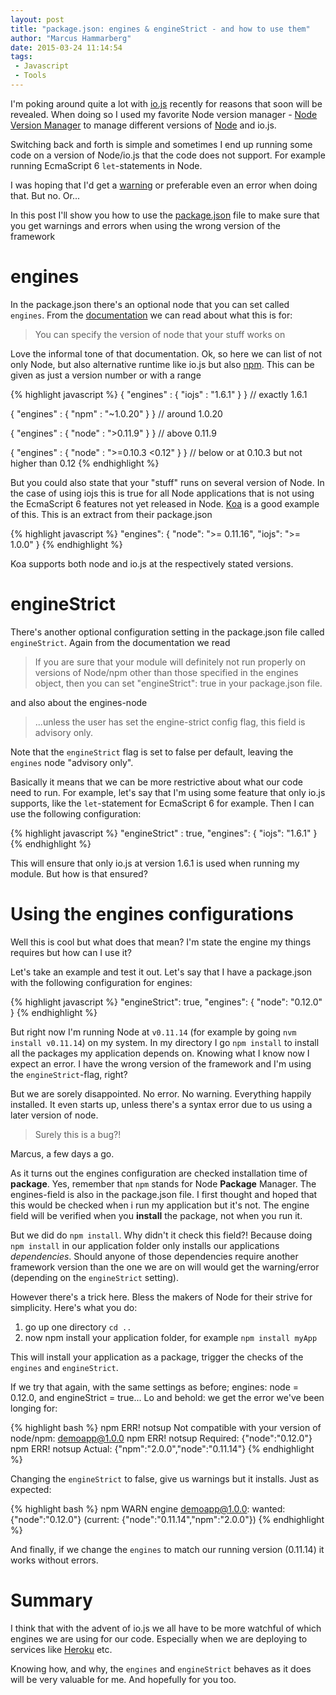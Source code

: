 ```yaml
---
layout: post
title: "package.json: engines & engineStrict - and how to use them"
author: "Marcus Hammarberg"
date: 2015-03-24 11:14:54
tags:
 - Javascript
 - Tools
---
```


I'm poking around quite a lot with <a href="https://iojs.org">io.js</a> recently for reasons that soon will be revealed. When doing so I used my favorite Node version manager - <a href="https://github.com/creationix/nvm">Node Version Manager</a> to manage different versions of <a href="http://nodejs.org">Node</a> and io.js.

Switching back and forth is simple and sometimes I end up running some code on a version of Node/io.js that the code does not support. For example running EcmaScript 6 ```let```-statements in Node.

I was hoping that I'd get a <a href="http://www.marcusoft.net/2015/01/koa-and-the-referenceerror-promise-is-not-defined.html">warning</a> or preferable even an error when doing that. But no. Or...

In this post I'll show you how to use the <a href="http://www.marcusoft.net/2014/02/mnb-packagejson.html">package.json</a> file to make sure that you get warnings and errors when using the wrong version of the framework

<a name='more'></a>

# engines
In the package.json there's an optional node that you can set called ```engines```. From the <a href="https://docs.npmjs.com/files/package.json">documentation</a> we can read about what this is for:

<blockquote>You can specify the version of node that your stuff works on</blockquote>

Love the informal tone of that documentation. Ok, so here we can list of not only Node, but also alternative runtime like io.js but also <a href="http://npmjs.org">npm</a>. This can be given as just a version number or with a range

{% highlight javascript %}
{ "engines" : { "iojs" : "1.6.1" } } // exactly 1.6.1

{ "engines" : { "npm" : "~1.0.20" } } // around 1.0.20

{ "engines" : { "node" : ">0.11.9" } } // above 0.11.9

{ "engines" : { "node" : ">=0.10.3 <0.12" } } // below or at 0.10.3 but not higher than 0.12
{% endhighlight %}

But you could also state that your "stuff" runs on several version of Node. In the case of using iojs this is true for all Node applications that is not using the EcmaScript 6 features not yet released in Node. <a href="http://koajs.com">Koa</a> is a good example of this. This is an extract from their package.json

{% highlight javascript %}
"engines": {
    "node": ">= 0.11.16",
    "iojs": ">= 1.0.0"
}
{% endhighlight %}

Koa supports both node and io.js at the respectively stated versions.

# engineStrict
There's another optional configuration setting in the package.json file called ```engineStrict```. Again from the documentation we read

<blockquote>If you are sure that your module will definitely not run properly on versions of Node/npm other than those specified in the engines object, then you can set "engineStrict": true in your package.json file.</blockquote>

and also about the engines-node

<blockquote>...unless the user has set the engine-strict config flag, this field is advisory only.</blockquote>

Note that the ```engineStrict``` flag is set to false per default, leaving the ```engines``` node "advisory only".

Basically it means that we can be more restrictive about what our code need to run. For example, let's say that I'm using some feature that only io.js supports, like the ```let```-statement for EcmaScript 6 for example. Then I can use the following configuration:

{% highlight javascript %}
"engineStrict" : true,
"engines": {
    "iojs": "1.6.1"
}
{% endhighlight %}

This will ensure that only io.js at version 1.6.1 is used when running my module. But how is that ensured?

# Using the engines configurations
Well this is cool but what does that mean? I'm state the engine my things requires but how can I use it?

Let's take an example and test it out. Let's say that I have a package.json with the following configuration for engines:

{% highlight javascript %}
"engineStrict": true,
"engines": {
    "node": "0.12.0"
}
{% endhighlight %}

But right now I'm running Node at ```v0.11.14``` (for example by going ```nvm install v0.11.14```) on my system. In my directory I go ```npm install``` to install all the packages my application depends on. Knowing what I know now I expect an error. I have the wrong version of the framework and I'm using the ```engineStrict```-flag, right?

But we are sorely disappointed. No error. No warning. Everything happily installed. It even starts up, unless there's a syntax error due to us using a later version of node.

<blockquote>Surely this is a bug?!</blockquote>
Marcus, a few days a go.

As it turns out the engines configuration are checked installation time of **package**. Yes, remember that ```npm``` stands for Node **Package** Manager. The engines-field is also in the package.json file. I first thought and hoped that this would be checked when i run my application but it's not. The engine field will be verified when you **install** the package, not when you run it.

But we did do ```npm install```. Why didn't it check this field?! Because doing ```npm install``` in our application folder only installs our applications *dependencies*. Should anyone of those dependencies require another framework version than the one we are on will would get the warning/error (depending on the ```engineStrict``` setting).

However there's a trick here. Bless the makers of Node for their strive for simplicity. Here's what you do:

1. go up one directory ```cd ..```
1. now npm install your application folder, for example ```npm install myApp```

This will install your application as a package, trigger the checks of the ```engines``` and ```engineStrict```.

If we try that again, with the same settings as before; engines: node = 0.12.0, and engineStrict = true... Lo and behold: we get the error we've been longing for:

{% highlight bash %}
npm ERR! notsup Not compatible with your version of node/npm: demoapp@1.0.0
npm ERR! notsup Required: {"node":"0.12.0"}
npm ERR! notsup Actual:   {"npm":"2.0.0","node":"0.11.14"}
{% endhighlight %}

Changing the ```engineStrict``` to false, give us warnings but it installs. Just as expected:

{% highlight bash %}
npm WARN engine demoapp@1.0.0: wanted: {"node":"0.12.0"} (current: {"node":"0.11.14","npm":"2.0.0"})
{% endhighlight %}

And finally, if we change the ```engines``` to match our running version (0.11.14) it works without errors.

# Summary
I think that with the advent of io.js we all have to be more watchful of which engines we are using for our code. Especially when we are deploying to services like <a href="http://www.heroku.com">Heroku</a> etc.

Knowing how, and why, the ```engines``` and ```engineStrict``` behaves as it does will be very valuable for me. And hopefully for you too.